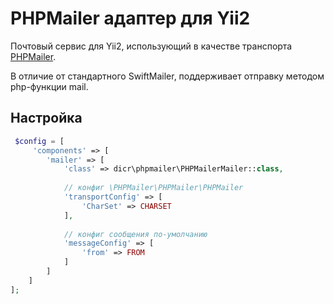 # PHPMailer адаптер для Yii2

Почтовый сервис для Yii2, использующий в качестве транспорта [PHPMailer](https://github.com/PHPMailer/PHPMailer).

В отличие от стандартного SwiftMailer, поддерживает отправку методом php-функции mail.

## Настройка

```php
 $config = [
     'components' => [
        'mailer' => [
            'class' => dicr\phpmailer\PHPMailerMailer::class,
            
            // конфиг \PHPMailer\PHPMailer\PHPMailer
            'transportConfig' => [
                'CharSet' => CHARSET
            ],
            
            // конфиг сообщения по-умолчанию
            'messageConfig' => [
                'from' => FROM
            ]
        ]
    ]
];
```
